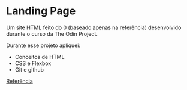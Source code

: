 # Landing Page

Um site HTML feito do 0 (baseado apenas na referência) desenvolvido durante o curso da The Odin Project.

Durante esse projeto apliquei:
- Conceitos de HTML
- CSS e Flexbox
- Git e github

[Referência](https://www.theodinproject.com/lessons/foundations-landing-page)
